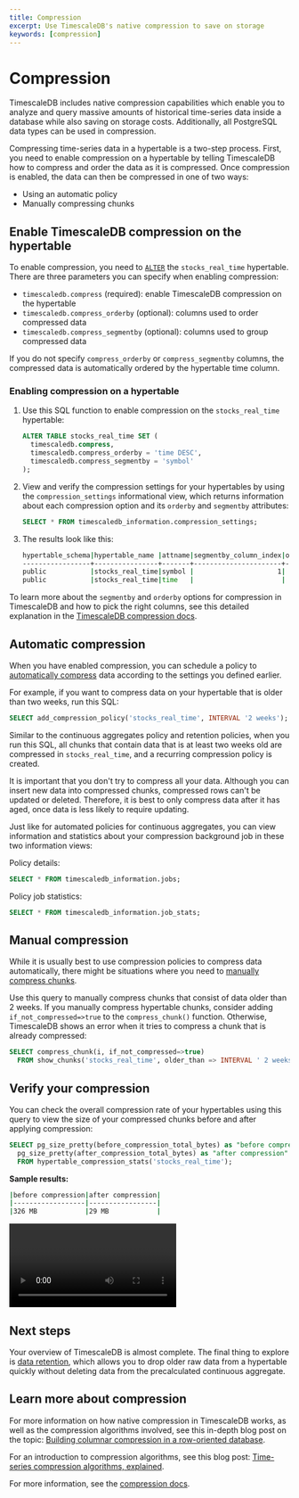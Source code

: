 ```yaml
---
title: Compression
excerpt: Use TimescaleDB's native compression to save on storage
keywords: [compression]
---
```


# Compression

TimescaleDB includes native compression capabilities which enable you to
analyze and query massive amounts of historical time-series data inside a
database while also saving on storage costs. Additionally, all PostgreSQL data
types can be used in compression.

Compressing time-series data in a hypertable is a two-step process. First, you
need to enable compression on a hypertable by telling TimescaleDB how to compress
and order the data as it is compressed. Once compression is enabled, the data can
then be compressed in one of two ways:

*   Using an automatic policy
*   Manually compressing chunks

## Enable TimescaleDB compression on the hypertable

To enable compression, you need to [`ALTER`][alter-table-compression] the `stocks_real_time` hypertable. There
are three parameters you can specify when enabling compression:

*   `timescaledb.compress` (required): enable TimescaleDB compression on the
  hypertable
*   `timescaledb.compress_orderby` (optional): columns used to order compressed data
*   `timescaledb.compress_segmentby` (optional): columns used to group compressed
  data

If you do not specify `compress_orderby` or `compress_segmentby` columns, the compressed data is automatically ordered by the hypertable time column.

<Procedure>

### Enabling compression on a hypertable

1.  Use this SQL function to enable compression on the `stocks_real_time`
    hypertable:

    ```sql
    ALTER TABLE stocks_real_time SET (
      timescaledb.compress,
      timescaledb.compress_orderby = 'time DESC',
      timescaledb.compress_segmentby = 'symbol'
    );
    ```

1.  View and verify the compression settings for your hypertables by using the
    `compression_settings` informational view, which returns information about
    each compression option and its `orderby` and `segmentby` attributes:

    ```sql
    SELECT * FROM timescaledb_information.compression_settings;
    ```

1.  The results look like this:

    ```bash
    hypertable_schema|hypertable_name |attname|segmentby_column_index|orderby_column_index|orderby_asc|orderby_nullsfirst|
    -----------------+----------------+-------+----------------------+--------------------+-----------+------------------+
    public           |stocks_real_time|symbol |                     1|                    |           |                  |
    public           |stocks_real_time|time   |                      |                   1|false      |true              |
    ```

</Procedure>

<Highlight type="note"> To learn more about the `segmentby` and `orderby`
options for compression in TimescaleDB and how to pick the right columns, see
this detailed explanation in the
[TimescaleDB compression docs](/timescaledb/latest/how-to-guides/compression/).
</Highlight>

## Automatic compression

When you have enabled compression, you can schedule a
policy to [automatically compress][compress-automatic] data according to the
settings you defined earlier.

For example, if you want to compress data on your hypertable that is older than
two weeks, run this SQL:

```sql
SELECT add_compression_policy('stocks_real_time', INTERVAL '2 weeks');
```

Similar to the continuous aggregates policy and retention policies, when you run
this SQL, all chunks that contain data that is at least two weeks old are
compressed in `stocks_real_time`, and a recurring compression policy is created.

It is important that you don't try to compress all your data. Although you can
insert new data into compressed chunks, compressed rows can't be updated or
deleted. Therefore, it is best to only compress data after it has aged, once
data is less likely to require updating.

Just like for automated policies for continuous aggregates, you can view
information and statistics about your compression background job in these two
information views:

Policy details:

```sql
SELECT * FROM timescaledb_information.jobs;
```

Policy job statistics:

```sql
SELECT * FROM timescaledb_information.job_stats;
```

## Manual compression

While it is usually best to use compression policies to compress data
automatically, there might be situations where you need to
[manually compress chunks][compress-manual].

Use this query to manually compress chunks that consist of data older than 2
weeks. If you manually compress hypertable chunks, consider adding
`if_not_compressed=>true` to the `compress_chunk()` function. Otherwise,
TimescaleDB shows an error when it tries to compress a chunk that is already
compressed:

```sql
SELECT compress_chunk(i, if_not_compressed=>true)
  FROM show_chunks('stocks_real_time', older_than => INTERVAL ' 2 weeks') i;
```

## Verify your compression

You can check the overall compression rate of your hypertables using this query
to view the size of your compressed chunks before and after applying compression:

```sql
SELECT pg_size_pretty(before_compression_total_bytes) as "before compression",
  pg_size_pretty(after_compression_total_bytes) as "after compression"
  FROM hypertable_compression_stats('stocks_real_time');
```

**Sample results:**

```bash
|before compression|after compression|
|------------------|-----------------|
|326 MB            |29 MB            |
```

<Video url="https://www.youtube.com/embed/RR1xayRusBc"></Video>

## Next steps

Your overview of TimescaleDB is almost complete. The final thing to explore is [data retention][data-retention],
which allows you to drop older raw data from a hypertable quickly without
deleting data from the precalculated continuous aggregate.

## Learn more about compression

For more information on how native compression in TimescaleDB works,
as well as the compression algorithms involved, see this in-depth blog post on
the topic:
[Building columnar compression in a row-oriented database][columnar-compression].

For an introduction to compression algorithms, see this blog post:
[Time-series compression algorithms, explained][compression-algorithms].

For more information, see the [compression docs][compression-docs].

[alter-table-compression]: /api/:currentVersion:/compression/alter_table_compression/
[columnar-compression]: https://blog.timescale.com/blog/building-columnar-compression-in-a-row-oriented-database/
[compress-automatic]: /api/:currentVersion:/compression/add_compression_policy/
[compress-manual]: /api/:currentVersion:/compression/compress_chunk/
[compression-algorithms]: https://blog.timescale.com/blog/time-series-compression-algorithms-explained/
[compression-docs]: /timescaledb/:currentVersion:/how-to-guides/compression
[data-retention]: /getting-started/:currentVersion:/data-retention/

